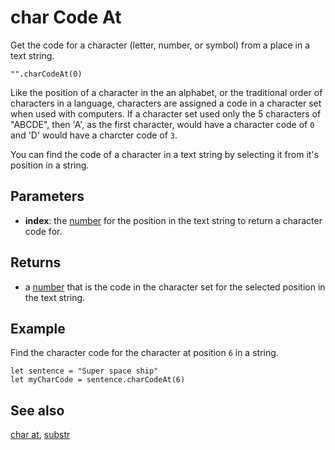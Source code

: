 # char Code At

Get the code for a character (letter, number, or symbol) from a place in a text string.

```sig
"".charCodeAt(0)
```

Like the position of a character in the an alphabet, or the traditional order of characters in a language, characters are assigned a code in a character set when used with computers. If a character set used only the 5 characters of "ABCDE", then 'A', as the first character, would have a character code of `0` and 'D' would have a charcter code of `3`.

You can find the code of a character in a text string by selecting it from it's position in a string.

## Parameters

* **index**: the [number](/types/number) for the position in the text string to return a character code for.

## Returns

* a [number](/types/string) that is the code in the character set for the selected position in the text string.

## Example

Find the character code for the character at position `6` in a string.

```blocks
let sentence = "Super space ship"
let myCharCode = sentence.charCodeAt(6)
```

## See also

[char at](/reference/text/char-at),
[substr](/reference/text/substr)